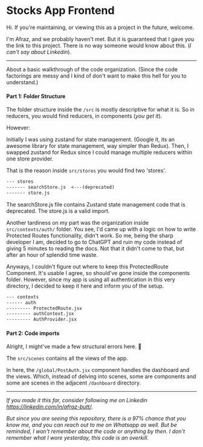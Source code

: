 # Stocks App Frontend

Hi. If you're maintaining, or viewing this as a project in the future, welcome.

I'm Afraz, and we probably haven't met. But it is guaranteed that I gave you the link to this project. There is no way someone would know about this. (*I can't say about Linkedin*).

------

About a basic walkthrough of the code organization. (Since the code factorings are messy and I kind of don't want to make this hell for you to understand.)

#### Part 1: Folder Structure

The folder structure inside the `/src` is mostly descriptive for what it is. So in reducers, you would find reducers, in components (*you get it*).

However:

Initially I was using zustand for state management. (Google it, its an awesome library for state management, way simpler than Redux). Then, I swapped zustand for Redux since I could manage multiple reducers within one store provider.

That is the reason inside `src/stores` you would find two 'stores'. 

``````markdown
--- stores
------- searchStore.js  <---(deprecated)
------- store.js
``````

The searchStore.js file contains Zustand state management code that is deprecated. The store.js is a valid import.



Another tardiness on my part was the organization inside `src/contexts/auth/` folder. You see, I'd came up with a logic on how to write Protected Routes functionality, didn't work. So me, being the sharp developer I am, decided to go to ChatGPT and ruin my code instead of giving 5 minutes to reading the docs. Not that it didn't come to that, but after an hour of splendid time waste.

Anyways, I couldn't figure out where to keep this ProtectedRoute Component. It's usable I agree, so should've gone inside the components folder. However, since my app is using all authentication in this very directory, I decided to keep it here and inform you of the setup.

``````markdown 
--- contexts
------ auth
--------- ProtectedRoute.jsx
--------- authContext.jsx
--------- AuthProvider.jsx
``````



#### Part 2: Code imports

Alright, I might've made a few structural errors here. 🙂

The `src/scenes` contains all the views of the app.

In here, the `/global/PostAuth.jsx` component handles the dashboard and the views. Which, instead of delving into scenes, some are components and some are scenes in the adjacent `/dashboard` directory.

------



*If you made it this far, consider following me on Linkedin https://linkedin.com/in/afraz-butt/*.

*But since you are seeing this repository, there is a 97% chance that you know me, and you can reach out to me on Whatsapp as well. But be reminded, I won't remember about the code or anything by then. I don't remember what I wore yesterday, this code is an overkill.*
